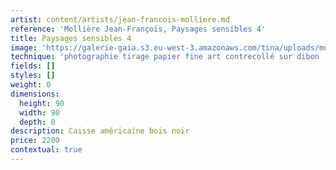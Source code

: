 ```yaml
---
artist: content/artists/jean-francois-molliere.md
reference: 'Mollière Jean-François, Paysages sensibles 4'
title: Paysages sensibles 4
image: 'https://galerie-gaia.s3.eu-west-3.amazonaws.com/tina/uploads/molliere-jean-francois/_DSF9829 90 x 90 Paysages sensibles 4.jpg'
technique: 'photographie tirage papier fine art contrecollé sur dibon '
fields: []
styles: []
weight: 0
dimensions:
  height: 90
  width: 90
  depth: 0
description: Caisse américaine bois noir
price: 2200
contextual: true
---
```


